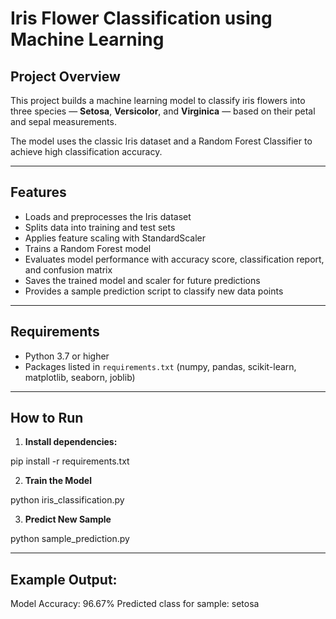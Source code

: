 # Iris Flower Classification using Machine Learning

## Project Overview

This project builds a machine learning model to classify iris flowers into three species — **Setosa**, **Versicolor**, and **Virginica** — based on their petal and sepal measurements.

The model uses the classic Iris dataset and a Random Forest Classifier to achieve high classification accuracy.

---

## Features

- Loads and preprocesses the Iris dataset
- Splits data into training and test sets
- Applies feature scaling with StandardScaler
- Trains a Random Forest model
- Evaluates model performance with accuracy score, classification report, and confusion matrix
- Saves the trained model and scaler for future predictions
- Provides a sample prediction script to classify new data points

---

## Requirements

- Python 3.7 or higher
- Packages listed in `requirements.txt` (numpy, pandas, scikit-learn, matplotlib, seaborn, joblib)

---

## How to Run

1. **Install dependencies:**

  pip install -r requirements.txt

2. **Train the Model**

  python iris_classification.py

3. **Predict New Sample**

  python sample_prediction.py

---

## Example Output:

  Model Accuracy: 96.67%
  Predicted class for sample: setosa


